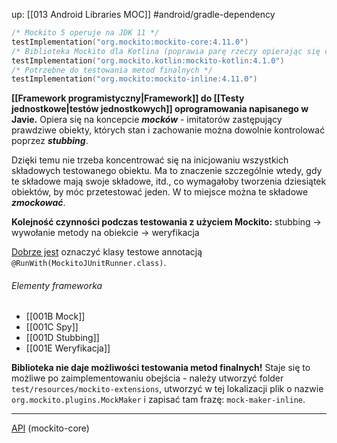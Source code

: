 up: [[013 Android Libraries MOC]]
#android/gradle-dependency 

```kotlin
/* Mockito 5 operuje na JDK 11 */
testImplementation("org.mockito:mockito-core:4.11.0")
/* Biblioteka Mockito dla Kotlina (poprawia parę rzeczy opierając się corze) */
testImplementation("org.mockito.kotlin:mockito-kotlin:4.1.0")
/* Potrzebne do testowania metod finalnych */
testImplementation("org.mockito:mockito-inline:4.11.0")
```

**[[Framework programistyczny|Framework]] do [[Testy jednostkowe|testów jednostkowych]] oprogramowania  napisanego w Javie.** Opiera się na koncepcie ***mocków*** - imitatorów zastępujący prawdziwe obiekty, których stan i zachowanie można dowolnie kontrolować poprzez ***stubbing***.

Dzięki temu nie trzeba koncentrować się na inicjowaniu wszystkich składowych testowanego obiektu. Ma to znaczenie szczególnie wtedy, gdy te składowe mają swoje składowe, itd., co wymagałoby tworzenia dziesiątek obiektów, by móc przetestować jeden. W to miejsce można te składowe ***zmockować***.

**Kolejność czynności podczas testowania z użyciem Mockito:**
stubbing -> wywołanie metody na obiekcie -> weryfikacja

[Dobrze jest](https://developer.android.com/training/testing/local-tests#mocking-dependencies) oznaczyć klasy testowe annotacją `@RunWith(MockitoJUnitRunner.class)`.

###### Elementy frameworka
- [[001B Mock]]
- [[001C Spy]]
- [[001D Stubbing]]
- [[001E Weryfikacja]]

**Biblioteka nie daje możliwości testowania metod finalnych!** Staje się to możliwe po zaimplementowaniu obejścia - należy utworzyć folder `test/resources/mockito-extensions`, utworzyć w tej lokalizacji plik o nazwie `org.mockito.plugins.MockMaker` i zapisać tam frazę: `mock-maker-inline`.

---
[API](https://javadoc.io/doc/org.mockito) (mockito-core)